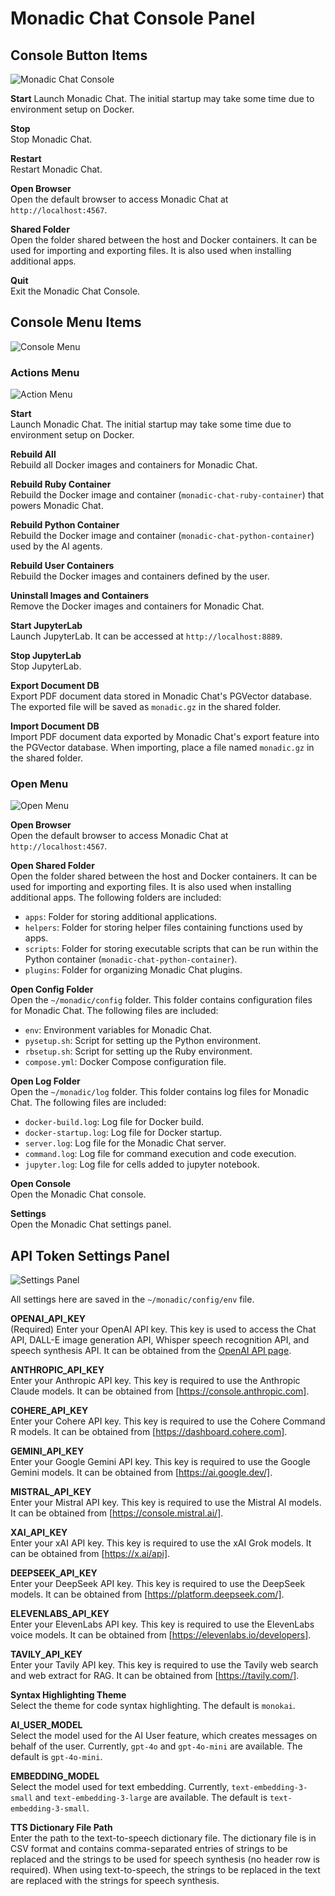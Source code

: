 # Monadic Chat Console Panel

## Console Button Items

![Monadic Chat Console](./assets/images/monadic-chat-console.png ':size=700')

**Start** Launch Monadic Chat. The initial startup may take some time due to environment setup on Docker.

**Stop** <br />
Stop Monadic Chat.

**Restart** <br />
Restart Monadic Chat.

**Open Browser** <br />
Open the default browser to access Monadic Chat at `http://localhost:4567`.

**Shared Folder** <br />
Open the folder shared between the host and Docker containers. It can be used for importing and exporting files. It is also used when installing additional apps.

**Quit** <br />
Exit the Monadic Chat Console.

## Console Menu Items

![Console Menu](./assets/images/console-menu.png ':size=300')

### Actions Menu

![Action Menu](./assets/images/action-menu.png ':size=150')

**Start** <br />
Launch Monadic Chat. The initial startup may take some time due to environment setup on Docker.

**Rebuild All** <br />
Rebuild all Docker images and containers for Monadic Chat.

**Rebuild Ruby Container** <br />
Rebuild the Docker image and container (`monadic-chat-ruby-container`) that powers Monadic Chat.

**Rebuild Python Container** <br />
Rebuild the Docker image and container (`monadic-chat-python-container`) used by the AI agents.

**Rebuild User Containers** <br />
Rebuild the Docker images and containers defined by the user.

**Uninstall Images and Containers** <br />
Remove the Docker images and containers for Monadic Chat.

**Start JupyterLab** <br />
Launch JupyterLab. It can be accessed at `http://localhost:8889`.

**Stop JupyterLab** <br />
Stop JupyterLab.

**Export Document DB** <br />
Export PDF document data stored in Monadic Chat's PGVector database. The exported file will be saved as `monadic.gz` in the shared folder.

**Import Document DB** <br />
Import PDF document data exported by Monadic Chat's export feature into the PGVector database. When importing, place a file named `monadic.gz` in the shared folder.

### Open Menu

![Open Menu](./assets/images/open-menu.png ':size=150')

**Open Browser** <br />
Open the default browser to access Monadic Chat at `http://localhost:4567`.

**Open Shared Folder** <br />
Open the folder shared between the host and Docker containers. It can be used for importing and exporting files. It is also used when installing additional apps. The following folders are included:

- `apps`: Folder for storing additional applications.
- `helpers`: Folder for storing helper files containing functions used by apps.
- `scripts`: Folder for storing executable scripts that can be run within the Python container (`monadic-chat-python-container`).
- `plugins`: Folder for organizing Monadic Chat plugins.

**Open Config Folder** <br />
Open the `~/monadic/config` folder. This folder contains configuration files for Monadic Chat. The following files are included:

- `env`: Environment variables for Monadic Chat.
- `pysetup.sh`: Script for setting up the Python environment.
- `rbsetup.sh`: Script for setting up the Ruby environment.
- `compose.yml`: Docker Compose configuration file.

**Open Log Folder** <br />
Open the `~/monadic/log` folder. This folder contains log files for Monadic Chat. The following files are included:

- `docker-build.log`: Log file for Docker build.
- `docker-startup.log`: Log file for Docker startup.
- `server.log`: Log file for the Monadic Chat server.
- `command.log`: Log file for command execution and code execution.
- `jupyter.log`: Log file for cells added to jupyter notebook.

**Open Console** <br />
Open the Monadic Chat console.

**Settings** <br />
Open the Monadic Chat settings panel.

## API Token Settings Panel

![Settings Panel](./assets/images/settings-panel.png ':size=600')

All settings here are saved in the `~/monadic/config/env` file.

**OPENAI_API_KEY** <br />
(Required) Enter your OpenAI API key. This key is used to access the Chat API, DALL-E image generation API, Whisper speech recognition API, and speech synthesis API. It can be obtained from the [OpenAI API page](https://platform.openai.com/docs/guides/authentication).

**ANTHROPIC_API_KEY** <br />
Enter your Anthropic API key. This key is required to use the Anthropic Claude models. It can be obtained from [https://console.anthropic.com].

**COHERE_API_KEY** <br />
Enter your Cohere API key. This key is required to use the Cohere Command R models. It can be obtained from [https://dashboard.cohere.com].

**GEMINI_API_KEY** <br />
Enter your Google Gemini API key. This key is required to use the Google Gemini models. It can be obtained from [https://ai.google.dev/].

**MISTRAL_API_KEY** <br />
Enter your Mistral API key. This key is required to use the Mistral AI models. It can be obtained from [https://console.mistral.ai/].

**XAI_API_KEY** <br />
Enter your xAI API key. This key is required to use the xAI Grok models. It can be obtained from [https://x.ai/api].

**DEEPSEEK_API_KEY** <br />
Enter your DeepSeek API key. This key is required to use the DeepSeek models. It can be obtained from [https://platform.deepseek.com/].

**ELEVENLABS_API_KEY** <br />
Enter your ElevenLabs API key. This key is required to use the ElevenLabs voice models. It can be obtained from [https://elevenlabs.io/developers].

**TAVILY_API_KEY** <br />
Enter your Tavily API key. This key is required to use the Tavily web search and web extract for RAG. It can be obtained from [https://tavily.com/].

**Syntax Highlighting Theme** <br />
Select the theme for code syntax highlighting. The default is `monokai`.

**AI_USER_MODEL** <br />
Select the model used for the AI User feature, which creates messages on behalf of the user. Currently, `gpt-4o` and `gpt-4o-mini` are available. The default is `gpt-4o-mini`.

**EMBEDDING_MODEL** <br />
Select the model used for text embedding. Currently, `text-embedding-3-small` and `text-embedding-3-large` are available. The default is `text-embedding-3-small`.

**TTS Dictionary File Path** <br />
Enter the path to the text-to-speech dictionary file. The dictionary file is in CSV format and contains comma-separated entries of strings to be replaced and the strings to be used for speech synthesis (no header row is required). When using text-to-speech, the strings to be replaced in the text are replaced with the strings for speech synthesis.
